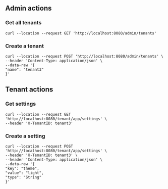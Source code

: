 ## Admin actions

### Get all tenants

```
curl --location --request GET 'http://localhost:8080/admin/tenants'
```

### Create a tenant

```
curl --location --request POST 'http://localhost:8080/admin/tenants' \
--header 'Content-Type: application/json' \
--data-raw '{
"name": "tenant3"
}'
```

## Tenant actions

### Get settings

```
curl --location --request GET 'http://localhost:8080/tenant/app/settings' \
--header 'X-TenantID: tenant3'
```

### Create a setting

```
curl --location --request POST 'http://localhost:8080/tenant/app/settings' \
--header 'X-TenantID: tenant3' \
--header 'Content-Type: application/json' \
--data-raw '{
"key": "theme",
"value": "light",
"type": "String"
}'
```

